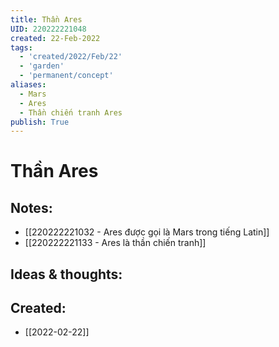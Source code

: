 ```yaml
---
title: Thần Ares
UID: 220222221048
created: 22-Feb-2022
tags:
  - 'created/2022/Feb/22'
  - 'garden'
  - 'permanent/concept'
aliases:
  - Mars
  - Ares
  - Thần chiến tranh Ares
publish: True
---
```

# Thần Ares

## Notes:
- [[220222221032 - Ares được gọi là Mars trong tiếng Latin]]
- [[220222221133 - Ares là thần chiến tranh]]

## Ideas & thoughts:



## Created:
- [[2022-02-22]]
